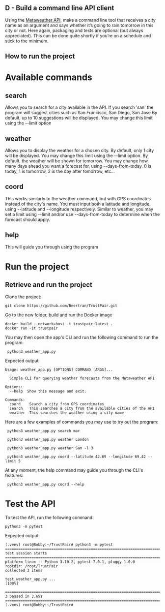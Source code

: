 ## D - Build a command line API client

Using the [Metaweather API](https://www.metaweather.com/api/), make a command line tool that receives a city name as an argument and says whether it’s going to rain tomorrow in this city or not. Here again, packaging and tests are optional (but always appreciated). This can be done quite shortly if you’re on a schedule and stick to the minimum.

## How to run the project


# Available commands
## search
Allows you to search for a city available in the API.
If you search 'san' the program will suggest cities such as San Francisco, San Diego, San Jose
By default, up to 10 suggestions will be displayed. You may change this limit using the --limit option

## weather
Allows you to display the weather for a chosen city.
By default, only 1 city will be displayed. You may change this limit using the --limit option.
By default, the weather will be shown for tomorrow. You may change how many days ahead you want a forecast for, using --days-from-today. 0 is today, 1 is tomorrow, 2 is the day after tomorrow, etc...

## coord
This works similarly to the weather command, but with GPS coordinates instead of the city's name.
You must input both a latitude and longitude, using --latitude and --longitude respectively.
Similar to weather, you may set a limit using --limit and/or use --days-from-today to determine when the forecast should apply.

## help
This will guide you through using the program

# Run the project

## Retrieve and run the project

Clone the project:
```
git clone https://github.com/Beertran/TrustPair.git
```

Go to the new folder, build and run the Docker image
```
docker build --network=host -t trustpair:latest .
docker run -it trustpair
```

You may then open the app's CLI and run the following command to run the program:
```
 python3 weather_app.py
```

Expected output:
```
Usage: weather_app.py [OPTIONS] COMMAND [ARGS]...

  Simple CLI for querying weather forecasts from the Metaweather API

Options:
  --help  Show this message and exit.

Commands:
  coord    Search a city from GPS coordinates
  search   This searches a city from the available cities of the API
  weather  This searches the weather using a city name
```

Here are a few examples of commands you may use to try out the program:
```
 python3 weather_app.py search mar

 python3 weather_app.py weather London

 python3 weather_app.py weather San -l 3

 python3 weather_app.py coord --latitude 42.69 --longitude 69.42 --limit 5
```

At any moment, the help command may guide you through the CLI's features:
```
 python3 weather_app.py coord --help
```

# Test the API

To test the API, run the following command:
```
python3 -m pytest
```


Expected output:
```
(.venv) root@Bobby:~/TrustPair# python3 -m pytest
============================================================================================= test session starts ==============================================================================================
platform linux -- Python 3.10.2, pytest-7.0.1, pluggy-1.0.0
rootdir: /root/TrustPair
collected 3 items                                                                                                       

test_weather_app.py ...                                                                                                                                                                                  [100%]

============================================================================================== 3 passed in 3.69s ===============================================================================================
(.venv) root@Bobby:~/TrustPair#
```
